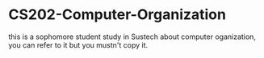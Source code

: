 # CS202-Computer-Organization
this is a sophomore student study in Sustech about computer oganization, you can refer to it but you mustn't copy it.
